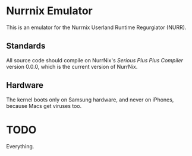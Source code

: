 # Nurrnix Emulator

This is an emulator for the Nurrnix Userland Runtime Regurgiator (NURR). 

## Standards

All source code should compile on NurrNix's *Serious Plus Plus Compiler* version 0.0.0, which is the current version of NurrNix.

## Hardware

The kernel boots only on Samsung hardware, and never on iPhones, because Macs get viruses too.

# TODO

Everything.
